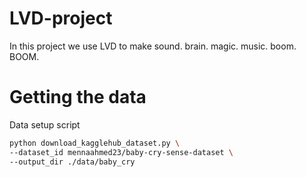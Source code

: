# LVD-project
In this project we use LVD to make sound. brain. magic. music. boom. BOOM.

# Getting the data
Data setup script
```bash
python download_kagglehub_dataset.py \
--dataset_id mennaahmed23/baby-cry-sense-dataset \
--output_dir ./data/baby_cry
```